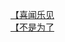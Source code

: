 [【喜闻乐见](http://tieba.baidu.com/p/2681325670?see_lz=1&pn=)   
[【不是为了](http://tieba.baidu.com/p/2681267522?see_lz=1&pn=)   
